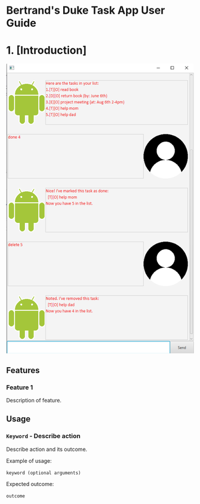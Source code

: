 # Bertrand's Duke Task App User Guide

# 1. [Introduction]

![Image of Bertrand's Duke](https://raw.githubusercontent.com/Berttwm/duke/master/docs/UI.png)

## Features 

### Feature 1 
Description of feature.

## Usage

### `Keyword` - Describe action

Describe action and its outcome.

Example of usage: 

`keyword (optional arguments)`

Expected outcome:

`outcome`
